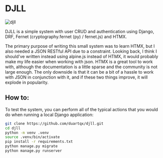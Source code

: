 # DJLL

![djll](https://github.com/duartqx/images/blob/main/djll.png?raw=true "djll")

DJLL is a simple system with user CRUD and authentication using Django, DRF, Fernet (cryptography.fernet (py) / fernet.js) and HTMX.

The primary purpose of writing this small system was to learn HTMX, but I also needed a JSON RESTful API due to a constraint. Looking back, I think I should've written instead using alpine.js instead of HTMX, it would probably make my life easier when working with json. 
HTMX is a great tool to work with, although the documentation is a little sparse and the community is not large enough. The only downside is that it can be a bit of a hassle to work with JSON in conjunction with it, and if these two things improve, it will explode in popularity.

## How to:

To test the system, you can perform all of the typical actions that you would do when running a local Django application:

```bash
git clone https://github.com/duartqx/djll.git
cd djll
python -m venv .venv
source .venv/bin/activate
pip install -r requirements.txt
python manage.py migrate
python manage.py runserver
``` 
